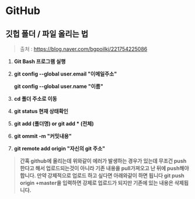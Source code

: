 # **GitHub**

## 깃헙 폴더 / 파일 올리는 법

> 출처 : https://blog.naver.com/bgpoilkj/221754225086



1.  **Git Bash 프로그램 실행**

   

2.  **git config --global user.email "이메일주소"**

    **git config --global user.name "이름"** 

   

3.  **cd 폴더 주소로 이동**

   

4.  **git status 현재 상태확인**

   

5.  **git add (폴더명) or git add * (전체)**

   

6.  **git ommit -m "커밋내용"**

   

7.  **git remote add origin "자신의 git 주소"**



> **간혹 github에 올리는데 위와같이 에러가 발생하는 경우가 있는데 무조건 push한다고 해서 업로드되는것이 아니라 기존 내용을 pull가져오고 난 뒤에 push해야 합니다. 만약 강제적으로 업로드 하고 싶다면 아래와같이 하면 됩니다 git push origin +master을 입력하면 강제로 업로드가 되지만 기존에 있는 내용은 삭제됩니다.**

